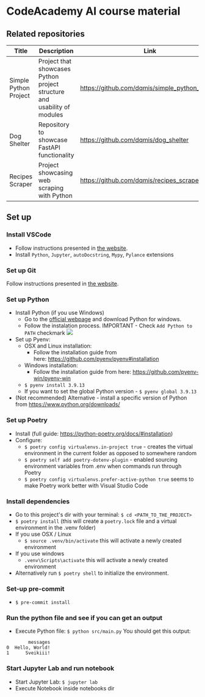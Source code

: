 # CodeAcademy AI course material

## Related repositories
| **Title**             | **Description**                                                          | **Link**                                       |
|-----------------------|--------------------------------------------------------------------------|------------------------------------------------|
| Simple Python Project | Project that showcases Python project structure and usability of modules | https://github.com/dqmis/simple_python_project |
| Dog Shelter           | Repository to showcase FastAPI functionality                             | https://github.com/dqmis/dog_shelter           |
| Recipes Scraper       | Project showcasing web scraping with Python                              | https://github.com/dqmis/recipes_scraper       |

## Set up

### Install VSCode
* Follow instructions presented in [the website](https://code.visualstudio.com/download).
* Install `Python`, `Jupyter`, `autoDocstring`, `Mypy`, `Pylance` extensions

### Set up Git
Follow instructions presented in [the website](https://git-scm.com/book/en/v2/Getting-Started-Installing-Git).

### Set up Python
* Install Python (if you use Windows)
    * Go to the [official webpage](https://www.python.org/downloads/) and download Python for windows.
    * Follow the instalation process. IMPORTANT - Check `Add Python to PATH` checkmark ![](https://docs.blender.org/manual/en/dev/_images/about_contribute_install_windows_installer.png)
* Set up Pyenv:
   * OSX and Linux installation:
      * Follow the installation guide from here: https://github.com/pyenv/pyenv#installation
   * Windows installation:
      * Follow the installation guide from here: https://github.com/pyenv-win/pyenv-win
   * `$ pyenv install 3.9.13`
   * If you want to set the global Python version - `$ pyenv global 3.9.13`
* (Not recommended) Alternative - install a specific version of Python from https://www.python.org/downloads/

### Set up Poetry
* Install (full guide: https://python-poetry.org/docs/#installation)
* Configure:
    * `$ poetry config virtualenvs.in-project true` - creates the virtual environment in the current folder as opposed to somewhere random
    * `$ poetry self add poetry-dotenv-plugin` - enabled sourcing environment variables from .env when commands run through Poetry
    * `$ poetry config virtualenvs.prefer-active-python true` seems to make Poetry work better with Visual Studio Code

### Install dependencies
* Go to this project's dir with your terminal: `$ cd <PATH_TO_THE_PROJECT>`
* `$ poetry install` (this will create a `poetry.lock` file and a virtual environment in the .venv folder)
* If you use OSX / Linux
   * `$ source .venv/bin/activate` this will activate a newly created environment
* If you use windows
   * `.venv\Scripts\activate` this will activate a newly created environment
* Alternatively run `$ poetry shell` to initialize the environment.

### Set-up pre-commit
* `$ pre-commit install`

### Run the python file and see if you can get an output
* Execute Python file: `$ python src/main.py`
You should get this output:
```shell
        messages
0  Hello, World!
1      Sveikiii!
```

### Start Jupyter Lab and run notebook
* Start Jupyter Lab: `$ jupyter lab`
* Execute Notebook inside notebooks dir

